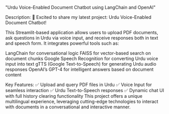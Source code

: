 "Urdu Voice-Enabled Document Chatbot using LangChain and OpenAI"

Description:
🚀 Excited to share my latest project: Urdu Voice-Enabled Document Chatbot!

This Streamlit-based application allows users to upload PDF documents, ask questions in Urdu via voice input, and receive responses both in text and speech form. It integrates powerful tools such as:

LangChain for conversational logic
FAISS for vector-based search on document chunks
Google Speech Recognition for converting Urdu voice input into text
gTTS (Google Text-to-Speech) for generating Urdu audio responses
OpenAI’s GPT-4 for intelligent answers based on document content

Key Features: ✅ Upload and query PDF files in Urdu
✅ Voice Input for seamless interaction
✅ Urdu Text-to-Speech responses
✅ Dynamic chat UI with full history clearing functionality
This project offers a unique multilingual experience, leveraging cutting-edge technologies to interact with documents in a conversational and interactive manner.
